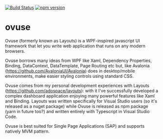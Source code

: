 [![Build Status](https://travis-ci.org/adospace/ovuse.svg?branch=master)](https://travis-ci.org/adospace/ovuse)
[![npm version](https://badge.fury.io/js/ovuse.svg)](https://badge.fury.io/js/ovuse)

# ovuse
Ovuse (formerly known as Layouts) is a WPF-inspired javascript UI framework that let you write web application that runs on any modern browsers.

Ovuse borrows many ideas from WPF like Xaml, Dependency Properties, Binding, DataContext, DataTemplate, Page Routing etc but, like Avalonia (https://github.com/AvaloniaUI/Avalonia) does in desktop/mobile environments, make easier styling controls using standard CSS.

Ovuse comes from my personal development experiences with Layouts (https://github.com/adospace/layouts): with it I've successfully developed a complex dashboard application enjoying many powerful features like Xaml and Binding. Layouts was written specifically for Visual Studio users (so it's released as a nuget package) while Ovuse is released as npm package (yarn in future too?) and written entirely with Typescript in Visual Studio Code.

Ovuse is best suited for Single Page Applications (SAP) and supports natively MVM pattern.
